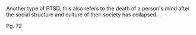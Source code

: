 Another type of PTSD, this also refers to the death of a person's mind after the social structure and culture of their society has collapsed. 

Pg. 72
